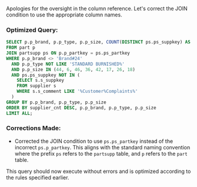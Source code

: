 Apologies for the oversight in the column reference. Let's correct the JOIN condition to use the appropriate column names.

### Optimized Query:
```sql
SELECT p.p_brand, p.p_type, p.p_size, COUNT(DISTINCT ps.ps_suppkey) AS supplier_cnt
FROM part p
JOIN partsupp ps ON p.p_partkey = ps.ps_partkey
WHERE p.p_brand <> 'Brand#24'
  AND p.p_type NOT LIKE 'STANDARD BURNISHED%'
  AND p.p_size IN (44, 6, 46, 36, 42, 17, 26, 18)
  AND ps.ps_suppkey NOT IN (
    SELECT s.s_suppkey 
    FROM supplier s 
    WHERE s.s_comment LIKE '%Customer%Complaints%'
  )
GROUP BY p.p_brand, p.p_type, p.p_size
ORDER BY supplier_cnt DESC, p.p_brand, p.p_type, p.p_size
LIMIT ALL;
```

### Corrections Made:
- Corrected the JOIN condition to use `ps.ps_partkey` instead of the incorrect `ps.p_partkey`. This aligns with the standard naming convention where the prefix `ps` refers to the `partsupp` table, and `p` refers to the `part` table.

This query should now execute without errors and is optimized according to the rules specified earlier.